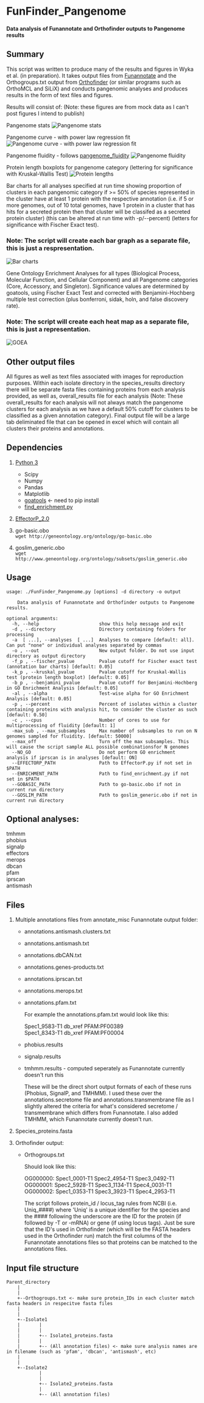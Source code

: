 # FunFinder_Pangenome
#### Data analysis of Funannotate and Orthofinder outputs to Pangenome results

## Summary

This script was written to produce many of the results and figures in Wyka et al. (in preparation). It takes output files from [Funannotate](https://github.com/nextgenusfs/funannotate) and the Orthogroups.txt output from [Orthofinder](https://github.com/davidemms/OrthoFinder) (or similar programs such as OrthoMCL and SiLiX) and conducts pangenomic analyses and produces results in the form of text files and figures.

Results will consist of: (Note: these figures are from mock data as I can't post figures I intend to publish)

Pangenome stats
![Pangenome stats](https://github.com/PlantDr430/images/blob/master/Pangenome_stats.png)

Pangenome curve - with power law regression fit
![Pangenome curve - with power law regression fit](https://github.com/PlantDr430/images/blob/master/Pangenome_curve.png)

Pangenome fluidity - follows [pangenome_fluidity](https://github.com/PlantDr430/CSU_scripts/blob/master/pangenome_fluidity.py)
![Pangenome fluidity](https://github.com/PlantDr430/images/blob/master/Pangenome_fluidity.png)

Protein length boxplots for pangenome category (lettering for significance with Kruskal-Wallis Test)
![Protein lengths](https://github.com/PlantDr430/images/blob/master/Protein_lengths.png)

Bar charts for all analyses specified at run time showing proportion of clusters in each pangenomic category if >= 50% of species represented in the cluster have at least 1 protein with the respective annotation (i.e. if 5 or more genomes, out of 10 total genomes, have 1 protein in a cluster that has hits for a secreted protein then that cluster will be classifed as a secreted protein cluster) (this can be altered at run time with -p/--percent) (letters for significance with Fischer Exact test).   
### Note: The script will create each bar graph as a separate file, this is just a respresentation.
![Bar charts](https://github.com/PlantDr430/images/blob/master/bar_graphs.jpg)

Gene Ontology Enrichment Analyses for all types (Biological Process, Molecular Function, and Cellular Component) and all Pangenome categories (Core, Accessory, and Singleton). Significance values are determined by goatools, using Fischer Exact Test and corrected with Benjamini-Hochberg multiple test correction (plus bonferroni, sidak, holn, and false discovery rate).    
### Note: The script will create each heat map as a separate file, this is just a representation.
![GOEA](https://github.com/PlantDr430/images/blob/master/Accessory_GOEA.jpg)

## Other output files

All figures as well as text files associated with images for reproduction purposes. Within each isolate directory in the species_results directory there will be separate fasta files containing proteins from each analysis provided, as well as, overall_results file for each analysis (Note: These overall_results for each analysis will not always match the pangenome clusters for each analysis as we have a default 50% cutoff for clusters to be classified as a given annotation category). Final output file will be a large tab deliminated file that can be opened in excel which will contain all clusters their proteins and annotations. 

## Dependencies 

1. [Python 3](https://www.python.org/downloads/)   
    * Scipy
    * Numpy
    * Pandas
    * Matplotlib
    * [goatools](https://github.com/tanghaibao/goatools) <- need to pip install
    * [find_enrichment.py](https://github.com/tanghaibao/goatools/blob/master/scripts/find_enrichment.py)   
    
2. [EffectorP_2.0](http://effectorp.csiro.au/software.html)   
3. go-basic.obo   
`wget http://geneontology.org/ontology/go-basic.obo`
4. goslim_generic.obo   
`wget http://www.geneontology.org/ontology/subsets/goslim_generic.obo`

## Usage

```
usage: ./FunFinder_Pangenome.py [options] -d directory -o output

    Data analysis of Funannotate and Orthofinder outputs to Pangenome results.

optional arguments:
  -h, --help                      show this help message and exit
  -d , --directory                Directory containing folders for processing
  -a  [ ...], --analyses  [ ...]  Analyses to compare [default: all]. Can put "none" or individual analyses separated by commas
  -o , --out                      New output folder. Do not use input directory as output directory
  -f_p , --fischer_pvalue         Pvalue cutoff for Fischer exact test (annotation bar charts) [default: 0.05]
  -k_p , --kruskal_pvalue         Pvalue cutoff for Kruskal-Wallis test (protein length boxplot) [default: 0.05]
  -b_p , --benjamini_pvalue       Pvalue cutoff for Benjamini-Hochberg in GO Enrichment Analysis [default: 0.05]
  -al , --alpha                   Test-wise alpha for GO Enrichment Analysis [default: 0.05]
  -p , --percent                  Percent of isolates within a cluster containing proteins with analysis hit, to consider the cluster as such [default: 0.50]
  -c , --cpus                     Number of cores to use for multiprocessing of fluidity [default: 1]
  -max_sub , --max_subsamples     Max number of subsamples to run on N genomes sampled for fluidity. [default: 50000]
  --max_off                       Turn off the max subsamples. This will cause the script sample ALL possible combinationsfor N genomes
  --NO_GO                         Do not perform GO enrichment analysis if iprscan is in analyses [default: ON]
  --EFFECTORP_PATH                Path to EffectorP.py if not set in $PATH
  --ENRICHMENT_PATH               Path to find_enrichment.py if not set in $PATH
  --GOBASIC_PATH                  Path to go-basic.obo if not in current run directory
  --GOSLIM_PATH                   Path to goslim_generic.obo if not in current run directory
```

## Optional analyses:
tmhmm   
phobius   
signalp   
effectors   
merops   
dbcan   
pfam   
iprscan   
antismash   

## Files 

1. Multiple annotations files from annotate_misc Funannotate output folder:

      * annotations.antismash.clusters.txt   
      * annotations.antismash.txt    
      * annotations.dbCAN.txt   
      * annotations.genes-products.txt   
      * annotations.iprscan.txt   
      * annotations.merops.txt   
      * annotations.pfam.txt   
      
          For example the annotations.pfam.txt would look like this:
          
          Spec1_9583-T1  db_xref	PFAM:PF00389   
          Spec1_8343-T1  db_xref	PFAM:PF00004
 
      * phobius.results   
      * signalp.results   
      * tmhmm.results - computed seperately as Funannotate currently doesn't run this   
      
          These will be the direct short output formats of each of these runs (Phobius, SignalP, and TMHMM). I used these over the annotations.secretome file and annotations.transmembrane file as I slightly altered the criteria for what's considered secretome / transmembrane which differs from Funannotate. I also added TMHMM, which Funannotate currently doesn't run.

2. Species_proteins.fasta 

3. Orthofinder output:

      * Orthogroups.txt
      
          Should look like this: 
      
          OG000000: Spec1_0001-T1 Spec2_4954-T1 Spec3_0492-T1   
          OG000001: Spec2_5928-T1 Spec3_1134-T1 Spec4_0031-T1   
          OG000002: Spec1_0353-T1 Spec3_3923-T1 Spec4_2953-T1   
          
          The script follows protein_id / locus_tag rules from NCBI (i.e. Uniq_####) where 'Uniq' is a unique identifier for the species and the #### following the underscore are the ID for the protein (if followed by -T or -mRNA) or gene (if using locus tags). Just be sure that the ID's used in Orthofinder (which will be the FASTA headers used in the Orthofinder run) match the first columns of the Funannotate annotations files so that proteins can be matched to the annotations files.

## Input file structure

```
Parent_directory
    |
    |
    +--Orthogroups.txt <- make sure protein_IDs in each cluster match fasta headers in respecitve fasta files
    |
    |
    +--Isolate1 
    |       |
    |       |
    |       +-- Isolate1_proteins.fasta
    |       |
    |       +-- (All annotation files) <- make sure analysis names are in filename (such as 'pfam', 'dbcan', 'antismash', etc)
    |
    |
    +--Isolate2
            |
            |
            +-- Isolate2_proteins.fasta
            |
            +-- (All annotation files)
```


